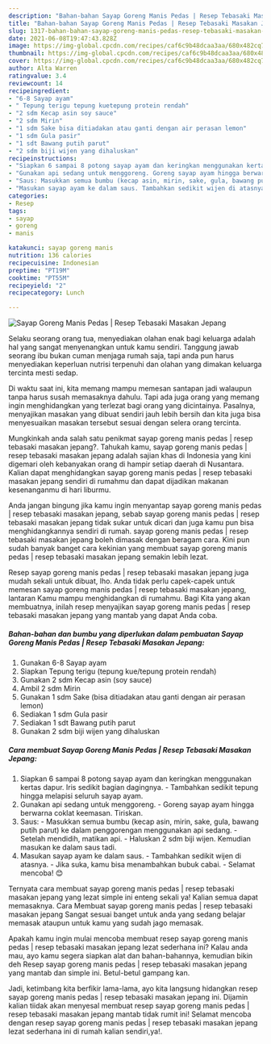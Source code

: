 ```yaml
---
description: "Bahan-bahan Sayap Goreng Manis Pedas | Resep Tebasaki Masakan Jepang yang nikmat Untuk Jualan"
title: "Bahan-bahan Sayap Goreng Manis Pedas | Resep Tebasaki Masakan Jepang yang nikmat Untuk Jualan"
slug: 1317-bahan-bahan-sayap-goreng-manis-pedas-resep-tebasaki-masakan-jepang-yang-nikmat-untuk-jualan
date: 2021-06-08T19:47:43.828Z
image: https://img-global.cpcdn.com/recipes/caf6c9b48dcaa3aa/680x482cq70/sayap-goreng-manis-pedas-resep-tebasaki-masakan-jepang-foto-resep-utama.jpg
thumbnail: https://img-global.cpcdn.com/recipes/caf6c9b48dcaa3aa/680x482cq70/sayap-goreng-manis-pedas-resep-tebasaki-masakan-jepang-foto-resep-utama.jpg
cover: https://img-global.cpcdn.com/recipes/caf6c9b48dcaa3aa/680x482cq70/sayap-goreng-manis-pedas-resep-tebasaki-masakan-jepang-foto-resep-utama.jpg
author: Alta Warren
ratingvalue: 3.4
reviewcount: 14
recipeingredient:
- "6-8 Sayap ayam"
- " Tepung terigu tepung kuetepung protein rendah"
- "2 sdm Kecap asin soy sauce"
- "2 sdm Mirin"
- "1 sdm Sake bisa ditiadakan atau ganti dengan air perasan lemon"
- "1 sdm Gula pasir"
- "1 sdt Bawang putih parut"
- "2 sdm biji wijen yang dihaluskan"
recipeinstructions:
- "Siapkan 6 sampai 8 potong sayap ayam dan keringkan menggunakan kertas dapur. Iris sedikit bagian dagingnya. Tambahkan sedikit tepung hingga melapisi seluruh sayap ayam."
- "Gunakan api sedang untuk menggoreng. Goreng sayap ayam hingga berwarna coklat keemasan. Tiriskan."
- "Saus: Masukkan semua bumbu (kecap asin, mirin, sake, gula, bawang putih parut) ke dalam penggorengan menggunakan api sedang. Setelah mendidih, matikan api. Haluskan 2 sdm biji wijen. Kemudian masukan ke dalam saus tadi."
- "Masukan sayap ayam ke dalam saus. Tambahkan sedikit wijen di atasnya. Jika suka, kamu bisa menambahkan bubuk cabai.  Selamat mencoba! 😊"
categories:
- Resep
tags:
- sayap
- goreng
- manis

katakunci: sayap goreng manis 
nutrition: 136 calories
recipecuisine: Indonesian
preptime: "PT19M"
cooktime: "PT55M"
recipeyield: "2"
recipecategory: Lunch

---
```



![Sayap Goreng Manis Pedas | Resep Tebasaki Masakan Jepang](https://img-global.cpcdn.com/recipes/caf6c9b48dcaa3aa/680x482cq70/sayap-goreng-manis-pedas-resep-tebasaki-masakan-jepang-foto-resep-utama.jpg)

Selaku seorang orang tua, menyediakan olahan enak bagi keluarga adalah hal yang sangat menyenangkan untuk kamu sendiri. Tanggung jawab seorang ibu bukan cuman menjaga rumah saja, tapi anda pun harus menyediakan keperluan nutrisi terpenuhi dan olahan yang dimakan keluarga tercinta mesti sedap.

Di waktu  saat ini, kita memang mampu memesan santapan jadi walaupun tanpa harus susah memasaknya dahulu. Tapi ada juga orang yang memang ingin menghidangkan yang terlezat bagi orang yang dicintainya. Pasalnya, menyajikan masakan yang dibuat sendiri jauh lebih bersih dan kita juga bisa menyesuaikan masakan tersebut sesuai dengan selera orang tercinta. 



Mungkinkah anda salah satu penikmat sayap goreng manis pedas | resep tebasaki masakan jepang?. Tahukah kamu, sayap goreng manis pedas | resep tebasaki masakan jepang adalah sajian khas di Indonesia yang kini digemari oleh kebanyakan orang di hampir setiap daerah di Nusantara. Kalian dapat menghidangkan sayap goreng manis pedas | resep tebasaki masakan jepang sendiri di rumahmu dan dapat dijadikan makanan kesenanganmu di hari liburmu.

Anda jangan bingung jika kamu ingin menyantap sayap goreng manis pedas | resep tebasaki masakan jepang, sebab sayap goreng manis pedas | resep tebasaki masakan jepang tidak sukar untuk dicari dan juga kamu pun bisa menghidangkannya sendiri di rumah. sayap goreng manis pedas | resep tebasaki masakan jepang boleh dimasak dengan beragam cara. Kini pun sudah banyak banget cara kekinian yang membuat sayap goreng manis pedas | resep tebasaki masakan jepang semakin lebih lezat.

Resep sayap goreng manis pedas | resep tebasaki masakan jepang juga mudah sekali untuk dibuat, lho. Anda tidak perlu capek-capek untuk memesan sayap goreng manis pedas | resep tebasaki masakan jepang, lantaran Kamu mampu menghidangkan di rumahmu. Bagi Kita yang akan membuatnya, inilah resep menyajikan sayap goreng manis pedas | resep tebasaki masakan jepang yang mantab yang dapat Anda coba.

<!--inarticleads1-->

##### Bahan-bahan dan bumbu yang diperlukan dalam pembuatan Sayap Goreng Manis Pedas | Resep Tebasaki Masakan Jepang:

1. Gunakan 6-8 Sayap ayam
1. Siapkan  Tepung terigu (tepung kue/tepung protein rendah)
1. Gunakan 2 sdm Kecap asin (soy sauce)
1. Ambil 2 sdm Mirin
1. Gunakan 1 sdm Sake (bisa ditiadakan atau ganti dengan air perasan lemon)
1. Sediakan 1 sdm Gula pasir
1. Sediakan 1 sdt Bawang putih parut
1. Gunakan 2 sdm biji wijen yang dihaluskan




<!--inarticleads2-->

##### Cara membuat Sayap Goreng Manis Pedas | Resep Tebasaki Masakan Jepang:

1. Siapkan 6 sampai 8 potong sayap ayam dan keringkan menggunakan kertas dapur. Iris sedikit bagian dagingnya. - Tambahkan sedikit tepung hingga melapisi seluruh sayap ayam.
1. Gunakan api sedang untuk menggoreng. - Goreng sayap ayam hingga berwarna coklat keemasan. Tiriskan.
1. Saus: - Masukkan semua bumbu (kecap asin, mirin, sake, gula, bawang putih parut) ke dalam penggorengan menggunakan api sedang. - Setelah mendidih, matikan api. - Haluskan 2 sdm biji wijen. Kemudian masukan ke dalam saus tadi.
1. Masukan sayap ayam ke dalam saus. - Tambahkan sedikit wijen di atasnya. - Jika suka, kamu bisa menambahkan bubuk cabai.  - Selamat mencoba! 😊




Ternyata cara membuat sayap goreng manis pedas | resep tebasaki masakan jepang yang lezat simple ini enteng sekali ya! Kalian semua dapat memasaknya. Cara Membuat sayap goreng manis pedas | resep tebasaki masakan jepang Sangat sesuai banget untuk anda yang sedang belajar memasak ataupun untuk kamu yang sudah jago memasak.

Apakah kamu ingin mulai mencoba membuat resep sayap goreng manis pedas | resep tebasaki masakan jepang lezat sederhana ini? Kalau anda mau, ayo kamu segera siapkan alat dan bahan-bahannya, kemudian bikin deh Resep sayap goreng manis pedas | resep tebasaki masakan jepang yang mantab dan simple ini. Betul-betul gampang kan. 

Jadi, ketimbang kita berfikir lama-lama, ayo kita langsung hidangkan resep sayap goreng manis pedas | resep tebasaki masakan jepang ini. Dijamin kalian tiidak akan menyesal membuat resep sayap goreng manis pedas | resep tebasaki masakan jepang mantab tidak rumit ini! Selamat mencoba dengan resep sayap goreng manis pedas | resep tebasaki masakan jepang lezat sederhana ini di rumah kalian sendiri,ya!.

